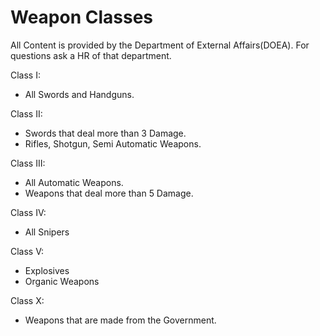 # Weapon Classes

All Content is provided by the Department of External Affairs(DOEA). For questions 
ask a HR of that department. 
 
Class I:  
- All Swords and Handguns. 

Class II: 
- Swords that deal more than 3 Damage. 
- Rifles, Shotgun, Semi Automatic Weapons. 

Class III: 
- All Automatic Weapons. 
- Weapons that deal more than 5 Damage. 

Class IV: 
- All Snipers 

Class V: 
- Explosives 
- Organic Weapons 

Class X: 
- Weapons that are made from the Government. 

